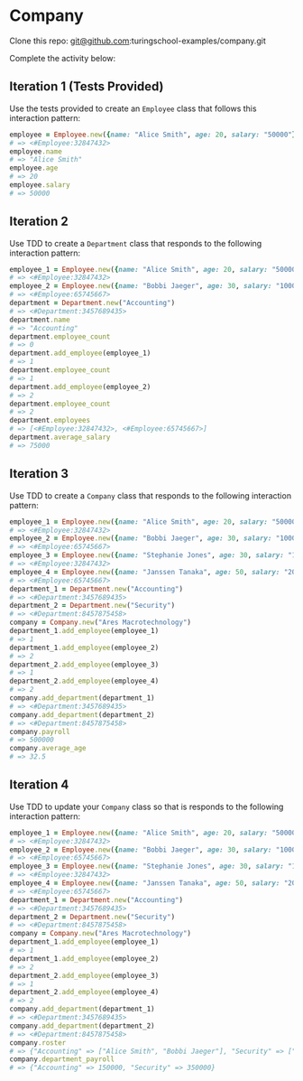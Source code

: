 # Company

Clone this repo: git@github.com:turingschool-examples/company.git

Complete the activity below:

## Iteration 1 (Tests Provided)

Use the tests provided to create an `Employee` class that follows this interaction pattern:

```ruby
employee = Employee.new({name: "Alice Smith", age: 20, salary: "50000"})
# => <#Employee:32847432>
employee.name
# => "Alice Smith"
employee.age
# => 20
employee.salary
# => 50000

```

## Iteration 2

Use TDD to create a `Department` class that responds to the following interaction pattern:

```ruby
employee_1 = Employee.new({name: "Alice Smith", age: 20, salary: "50000"})
# => <#Employee:32847432>
employee_2 = Employee.new({name: "Bobbi Jaeger", age: 30, salary: "100000"})
# => <#Employee:65745667>
department = Department.new("Accounting")
# => <#Department:3457689435>
department.name
# => "Accounting"
department.employee_count
# => 0
department.add_employee(employee_1)
# => 1
department.employee_count
# => 1
department.add_employee(employee_2)
# => 2
department.employee_count
# => 2
department.employees
# => [<#Employee:32847432>, <#Employee:65745667>]
department.average_salary
# => 75000
```

## Iteration 3

Use TDD to create a `Company` class that responds to the following interaction pattern:

```ruby
employee_1 = Employee.new({name: "Alice Smith", age: 20, salary: "50000"})
# => <#Employee:32847432>
employee_2 = Employee.new({name: "Bobbi Jaeger", age: 30, salary: "100000"})
# => <#Employee:65745667>
employee_3 = Employee.new({name: "Stephanie Jones", age: 30, salary: "150000"})
# => <#Employee:32847432>
employee_4 = Employee.new({name: "Janssen Tanaka", age: 50, salary: "200,000"})
# => <#Employee:65745667>
department_1 = Department.new("Accounting")
# => <#Department:3457689435>
department_2 = Department.new("Security")
# => <#Department:8457875458>
company = Company.new("Ares Macrotechnology")
department_1.add_employee(employee_1)
# => 1
department_1.add_employee(employee_2)
# => 2
department_2.add_employee(employee_3)
# => 1
department_2.add_employee(employee_4)
# => 2
company.add_department(department_1)
# => <#Department:3457689435>
company.add_department(department_2)
# => <#Department:8457875458>
company.payroll
# => 500000
company.average_age
# => 32.5
```

## Iteration 4

Use TDD to update your `Company` class so that is responds to the following interaction pattern:

```ruby
employee_1 = Employee.new({name: "Alice Smith", age: 20, salary: "50000"})
# => <#Employee:32847432>
employee_2 = Employee.new({name: "Bobbi Jaeger", age: 30, salary: "100000"})
# => <#Employee:65745667>
employee_3 = Employee.new({name: "Stephanie Jones", age: 30, salary: "150000"})
# => <#Employee:32847432>
employee_4 = Employee.new({name: "Janssen Tanaka", age: 50, salary: "200000"})
# => <#Employee:65745667>
department_1 = Department.new("Accounting")
# => <#Department:3457689435>
department_2 = Department.new("Security")
# => <#Department:8457875458>
company = Company.new("Ares Macrotechnology")
department_1.add_employee(employee_1)
# => 1
department_1.add_employee(employee_2)
# => 2
department_2.add_employee(employee_3)
# => 1
department_2.add_employee(employee_4)
# => 2
company.add_department(department_1)
# => <#Department:3457689435>
company.add_department(department_2)
# => <#Department:8457875458>
company.roster
# => {"Accounting" => ["Alice Smith", "Bobbi Jaeger"], "Security" => ["Stephanie Jones", "Janssen Tanaka"]}
company.department_payroll
# => {"Accounting" => 150000, "Security" => 350000}
```
